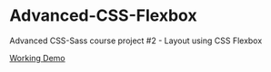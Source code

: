 # Advanced-CSS-Flexbox
Advanced CSS-Sass course project #2 - Layout using CSS Flexbox


[Working Demo](https://ghoul007.github.io/Advanced-CSS-Flexbox/)
